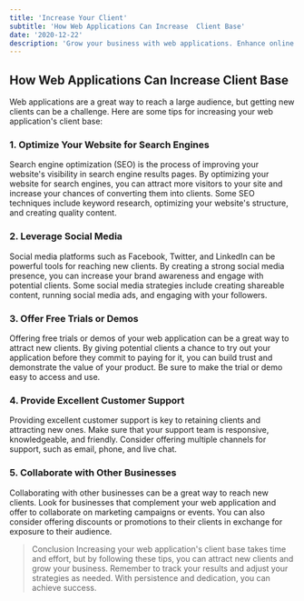 ```yaml
---
title: 'Increase Your Client'
subtitle: 'How Web Applications Can Increase  Client Base'
date: '2020-12-22'
description: 'Grow your business with web applications. Enhance online presence and streamline processes. Increase user engagement and drive conversions. Reach new audiences and achieve business goals.'
---
```


## How Web Applications Can Increase Client Base

Web applications are a great way to reach a large audience, but getting new clients can be a challenge. Here are some tips for increasing your web application's client base:

### 1. Optimize Your Website for Search Engines

Search engine optimization (SEO) is the process of improving your website's visibility in search engine results pages. By optimizing your website for search engines, you can attract more visitors to your site and increase your chances of converting them into clients. Some SEO techniques include keyword research, optimizing your website's structure, and creating quality content.

### 2. Leverage Social Media

Social media platforms such as Facebook, Twitter, and LinkedIn can be powerful tools for reaching new clients. By creating a strong social media presence, you can increase your brand awareness and engage with potential clients. Some social media strategies include creating shareable content, running social media ads, and engaging with your followers.

### 3. Offer Free Trials or Demos

Offering free trials or demos of your web application can be a great way to attract new clients. By giving potential clients a chance to try out your application before they commit to paying for it, you can build trust and demonstrate the value of your product. Be sure to make the trial or demo easy to access and use.

### 4. Provide Excellent Customer Support

Providing excellent customer support is key to retaining clients and attracting new ones. Make sure that your support team is responsive, knowledgeable, and friendly. Consider offering multiple channels for support, such as email, phone, and live chat.

### 5. Collaborate with Other Businesses

Collaborating with other businesses can be a great way to reach new clients. Look for businesses that complement your web application and offer to collaborate on marketing campaigns or events. You can also consider offering discounts or promotions to their clients in exchange for exposure to their audience.

> Conclusion
> Increasing your web application's client base takes time and effort, but by following these tips, you can attract new clients and grow your business. Remember to track your results and adjust your strategies as needed. With persistence and dedication, you can achieve success.
